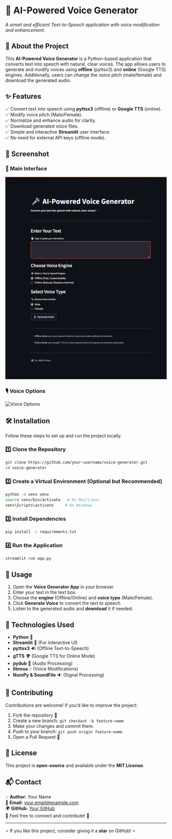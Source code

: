 # 🎤 AI-Powered Voice Generator

*A smart and efficient Text-to-Speech application with voice modification and enhancement.*

## 🚀 About the Project
This **AI-Powered Voice Generator** is a Python-based application that converts text into speech with natural, clear voices. The app allows users to generate and modify voices using **offline** (pyttsx3) and **online** (Google TTS) engines. Additionally, users can change the voice pitch (male/female) and download the generated audio.

## ✨ Features
✅ Convert text into speech using **pyttsx3** (offline) or **Google TTS** (online).  
✅ Modify voice pitch (Male/Female).  
✅ Normalize and enhance audio for clarity.  
✅ Download generated voice files.  
✅ Simple and interactive **Streamlit** user interface.  
✅ No need for external API keys (offline mode).  

## 📸 Screenshot
### 🎤 Main Interface
![Main UI](https://github.com/Arman1263/Text-To-Voice/blob/f3afd87307015cd1b77d0bd71c0d96b9f1fffa65/img.png)
### 🎙️ Voice Options
![Voice Options](image_placeholder.png)

## 🛠️ Installation
Follow these steps to set up and run the project locally.

### 1️⃣ Clone the Repository
```bash
git clone https://github.com/your-username/voice-generator.git
cd voice-generator
```

### 2️⃣ Create a Virtual Environment (Optional but Recommended)
```bash
python -m venv venv
source venv/bin/activate   # On Mac/Linux
venv\Scripts\activate     # On Windows
```

### 3️⃣ Install Dependencies
```bash
pip install -r requirements.txt
```

### 4️⃣ Run the Application
```bash
streamlit run app.py
```

## 🎯 Usage
1. Open the **Voice Generator App** in your browser.
2. Enter your text in the text box.
3. Choose the **engine** (Offline/Online) and **voice type** (Male/Female).
4. Click **Generate Voice** to convert the text to speech.
5. Listen to the generated audio and **download** it if needed.

## 📝 Technologies Used
- **Python** 🐍
- **Streamlit** 🎨 (For interactive UI)
- **pyttsx3** 🔊 (Offline Text-to-Speech)
- **gTTS** 🌍 (Google TTS for Online Mode)
- **pydub** 🎵 (Audio Processing)
- **librosa** 🎶 (Voice Modifications)
- **NumPy & SoundFile** 🔉 (Signal Processing)

## 🤝 Contributing
Contributions are welcome! If you’d like to improve the project:
1. Fork the repository 🍴
2. Create a new branch: `git checkout -b feature-name`
3. Make your changes and commit them.
4. Push to your branch: `git push origin feature-name`
5. Open a Pull Request 🚀

## 📜 License
This project is **open-source** and available under the **MIT License**.

## 📬 Contact
💡 **Author:** Your Name  
📧 **Email:** your.email@example.com  
🌍 **GitHub:** [Your GitHub](https://github.com/your-username)  
📢 Feel free to connect and contribute! 🚀

---
⭐ If you like this project, consider giving it a **star** on GitHub! ⭐

